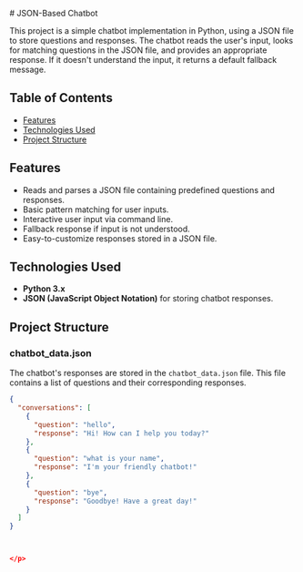 <p>
  # JSON-Based Chatbot

This project is a simple chatbot implementation in Python, using a JSON file to store questions and responses. The chatbot reads the user's input, looks for matching questions in the JSON file, and provides an appropriate response. If it doesn't understand the input, it returns a default fallback message.

## Table of Contents

- [Features](#features)
- [Technologies Used](#technologies-used)
- [Project Structure](#project-structure)

## Features

- Reads and parses a JSON file containing predefined questions and responses.
- Basic pattern matching for user inputs.
- Interactive user input via command line.
- Fallback response if input is not understood.
- Easy-to-customize responses stored in a JSON file.

## Technologies Used

- **Python 3.x**
- **JSON (JavaScript Object Notation)** for storing chatbot responses.

## Project Structure

### chatbot_data.json

The chatbot's responses are stored in the `chatbot_data.json` file. This file contains a list of questions and their corresponding responses.

```json
{
  "conversations": [
    {
      "question": "hello",
      "response": "Hi! How can I help you today?"
    },
    {
      "question": "what is your name",
      "response": "I'm your friendly chatbot!"
    },
    {
      "question": "bye",
      "response": "Goodbye! Have a great day!"
    }
  ]
}



</p>
